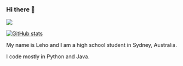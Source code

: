 ### Hi there 👋

![](https://komarev.com/ghpvc/?username=Lehoooo)

[![GitHub stats](https://github-readme-stats.vercel.app/api?username=Lehoooo)](https://github.com/anuraghazra/github-readme-stats)

My name is Leho and I am a high school student in Sydney, Australia.

I code mostly in Python and Java.

